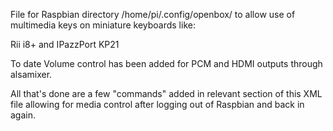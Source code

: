 File for Raspbian directory /home/pi/.config/openbox/ to allow use of multimedia keys on miniature keyboards like:

Rii i8+ and IPazzPort KP21

To date Volume control has been added for PCM and HDMI outputs through alsamixer.

All that's done are a few "commands" added in relevant section of this XML file allowing for media control after logging out of Raspbian and back in again.
